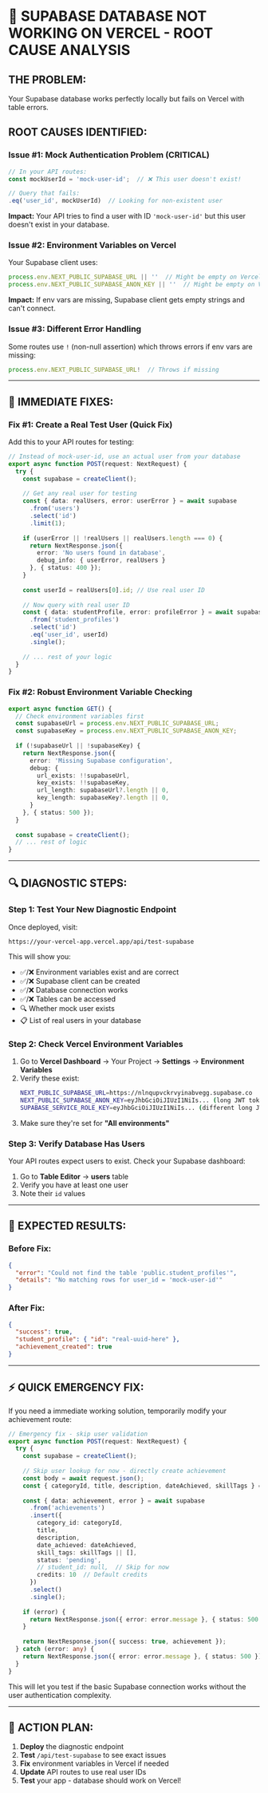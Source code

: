 # 🚨 SUPABASE DATABASE NOT WORKING ON VERCEL - ROOT CAUSE ANALYSIS

## **THE PROBLEM:**
Your Supabase database works perfectly locally but fails on Vercel with table errors.

## **ROOT CAUSES IDENTIFIED:**

### **Issue #1: Mock Authentication Problem (CRITICAL)**
```typescript
// In your API routes:
const mockUserId = 'mock-user-id';  // ❌ This user doesn't exist!

// Query that fails:
.eq('user_id', mockUserId)  // Looking for non-existent user
```

**Impact:** Your API tries to find a user with ID `'mock-user-id'` but this user doesn't exist in your database.

### **Issue #2: Environment Variables on Vercel**
Your Supabase client uses:
```typescript
process.env.NEXT_PUBLIC_SUPABASE_URL || ''  // Might be empty on Vercel
process.env.NEXT_PUBLIC_SUPABASE_ANON_KEY || ''  // Might be empty on Vercel
```

**Impact:** If env vars are missing, Supabase client gets empty strings and can't connect.

### **Issue #3: Different Error Handling**
Some routes use `!` (non-null assertion) which throws errors if env vars are missing:
```typescript
process.env.NEXT_PUBLIC_SUPABASE_URL!  // Throws if missing
```

---

## 🔧 **IMMEDIATE FIXES:**

### **Fix #1: Create a Real Test User (Quick Fix)**

Add this to your API routes for testing:

```typescript
// Instead of mock-user-id, use an actual user from your database
export async function POST(request: NextRequest) {
  try {
    const supabase = createClient();
    
    // Get any real user for testing
    const { data: realUsers, error: userError } = await supabase
      .from('users')
      .select('id')
      .limit(1);
      
    if (userError || !realUsers || realUsers.length === 0) {
      return NextResponse.json({ 
        error: 'No users found in database',
        debug_info: { userError, realUsers } 
      }, { status: 400 });
    }
    
    const userId = realUsers[0].id; // Use real user ID
    
    // Now query with real user ID
    const { data: studentProfile, error: profileError } = await supabase
      .from('student_profiles')
      .select('id')
      .eq('user_id', userId)
      .single();
      
    // ... rest of your logic
  }
}
```

### **Fix #2: Robust Environment Variable Checking**

```typescript
export async function GET() {
  // Check environment variables first
  const supabaseUrl = process.env.NEXT_PUBLIC_SUPABASE_URL;
  const supabaseKey = process.env.NEXT_PUBLIC_SUPABASE_ANON_KEY;
  
  if (!supabaseUrl || !supabaseKey) {
    return NextResponse.json({
      error: 'Missing Supabase configuration',
      debug: {
        url_exists: !!supabaseUrl,
        key_exists: !!supabaseKey,
        url_length: supabaseUrl?.length || 0,
        key_length: supabaseKey?.length || 0,
      }
    }, { status: 500 });
  }
  
  const supabase = createClient();
  // ... rest of logic
}
```

---

## 🔍 **DIAGNOSTIC STEPS:**

### **Step 1: Test Your New Diagnostic Endpoint**
Once deployed, visit:
```
https://your-vercel-app.vercel.app/api/test-supabase
```

This will show you:
- ✅/❌ Environment variables exist and are correct
- ✅/❌ Supabase client can be created
- ✅/❌ Database connection works  
- ✅/❌ Tables can be accessed
- 🔍 Whether mock user exists
- 📋 List of real users in your database

### **Step 2: Check Vercel Environment Variables**
1. Go to **Vercel Dashboard** → Your Project → **Settings** → **Environment Variables**
2. Verify these exist:
   ```bash
   NEXT_PUBLIC_SUPABASE_URL=https://nlnqupvckrvyinabvegg.supabase.co
   NEXT_PUBLIC_SUPABASE_ANON_KEY=eyJhbGciOiJIUzI1NiIs... (long JWT token)
   SUPABASE_SERVICE_ROLE_KEY=eyJhbGciOiJIUzI1NiIs... (different long JWT)
   ```
3. Make sure they're set for **"All environments"**

### **Step 3: Verify Database Has Users**
Your API routes expect users to exist. Check your Supabase dashboard:
1. Go to **Table Editor** → **users** table
2. Verify you have at least one user
3. Note their `id` values

---

## 🎯 **EXPECTED RESULTS:**

### **Before Fix:**
```json
{
  "error": "Could not find the table 'public.student_profiles'",
  "details": "No matching rows for user_id = 'mock-user-id'"
}
```

### **After Fix:**
```json
{
  "success": true,
  "student_profile": { "id": "real-uuid-here" },
  "achievement_created": true
}
```

---

## ⚡ **QUICK EMERGENCY FIX:**

If you need a immediate working solution, temporarily modify your achievement route:

```typescript
// Emergency fix - skip user validation
export async function POST(request: NextRequest) {
  try {
    const supabase = createClient();
    
    // Skip user lookup for now - directly create achievement
    const body = await request.json();
    const { categoryId, title, description, dateAchieved, skillTags } = body;
    
    const { data: achievement, error } = await supabase
      .from('achievements')
      .insert({
        category_id: categoryId,
        title,
        description,
        date_achieved: dateAchieved,
        skill_tags: skillTags || [],
        status: 'pending',
        // student_id: null,  // Skip for now
        credits: 10  // Default credits
      })
      .select()
      .single();
      
    if (error) {
      return NextResponse.json({ error: error.message }, { status: 500 });
    }
    
    return NextResponse.json({ success: true, achievement });
  } catch (error: any) {
    return NextResponse.json({ error: error.message }, { status: 500 });
  }
}
```

This will let you test if the basic Supabase connection works without the user authentication complexity.

---

## 🚀 **ACTION PLAN:**

1. **Deploy** the diagnostic endpoint
2. **Test** `/api/test-supabase` to see exact issues  
3. **Fix** environment variables in Vercel if needed
4. **Update** API routes to use real user IDs
5. **Test** your app - database should work on Vercel!
